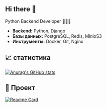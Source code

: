 ## Hi there 👋

Python Backend Developer 👨🏻‍💻

*   **Backend:** Python, Django
*   **Базы данных:** PostgreSQL, Redis, MinioS3
*   **Инструменты:** Docker, Git, Nginx

## 📈 статистика

[![Anurag's GitHub stats](https://github-readme-stats.vercel.app/api?username=qimpe&show_icons=true&theme=radical)](https://github.com/anuraghazra/github-readme-stats)

## 💼 Проект

[![Readme Card](https://github-readme-stats.vercel.app/api/pin/?username=qimpe&repo=music-stream)](https://github.com/qimpe/music-stream)
